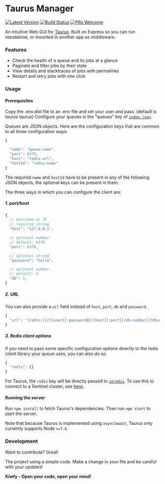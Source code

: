 # Taurus Manager

[![Latest Version](https://img.shields.io/github/v/release/kiwfy/taurus-manager-arena.svg?style=flat-square)](https://github.com/kiwfy/taurus-manager-arena/releases)
[![Build Status](https://img.shields.io/github/workflow/status/kiwfy/taurus-manager-arena/CI?label=ci%20build&style=flat-square)](https://github.com/kiwfy/taurus-manager-arena/actions?query=workflow%3ACI)
[![PRs Welcome](https://img.shields.io/badge/PRs-welcome-brightgreen.svg?style=flat-square)](http://makeapullrequest.com)

An intuitive Web GUI for [Taurus](https://github.com/leodisarli/disarli-taurus). Built on Express so you can run standalone, or mounted in another app as middleware.

### Features

* Check the health of a queue and its jobs at a glance
* Paginate and filter jobs by their state
* View details and stacktraces of jobs with permalinks
* Restart and retry jobs with one click

### Usage

#### Prerequisites

Copy the .env.dist file to an .env file and set your user and pass. (default is taurus taurus)
Configure your queues in the "queues" key of [`index.json`](src/server/config/index.json).

Queues are JSON objects. Here are the configuration keys that are common to all three configuration ways:

```js
{

  "name": "queue-name",
  "port": 6379,
  "host": "redis-url",
  "hostId": "redis-name"
}
```

The required `name` and `hostId` have to be present in any of the following JSON objects, the optional keys can be present in them.

The three ways in which you can configure the client are:

##### 1. port/host

```js
{
  // hostname or IP
  // required string
  "host": "127.0.0.1",

  // optional number
  // default: 6379
  "port": 6379,

  // optional string
  "password": "hello",

  // optional number
  // default: 0
  "db": 1,
}
```

##### 2. URL

You can also provide a `url` field instead of `host`, `port`, `db` and `password`.

```js
{
  "url": "[redis:]//[[user][:password@]][host][:port][/db-number][?db=db-number[&password=bar[&option=value]]]"
}
```

##### 3. Redis client options

If you need to pass some specific configuration options directly to the redis client library your queue uses, you can also do so.

```js
{
  "redis": {}
}
```

For Taurus, the `redis` key will be directly passed to [`ioredis`](https://github.com/luin/ioredis/blob/master/API.md#new_Redis_new). To use this to connect to a Sentinel cluster, see [here](https://github.com/luin/ioredis/blob/master/README.md#sentinel).


#### Running the server

Run `npm install` to fetch Taurus's dependencies. Then run `npm start` to start the server.

Note that because Taurus is implemented using `async`/`await`, Taurus only currently supports Node `>=7.6`.

### Development

Want to contribute? Great!

The project using a simple code.
Make a change in your file and be careful with your updates!

**Kiwfy - Open your code, open your mind!**
